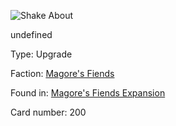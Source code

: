 
![Shake About](https://warhammerunderworlds.com/wp-content/uploads/sites/6/2018/03/200_ENG.png)

undefined

Type: Upgrade

Faction: [Magore's Fiends](/factions/magores-fiends.md)

Found in: [Magore's Fiends Expansion](/locations/magores-fiends-expansion.md)

Card number: 200
